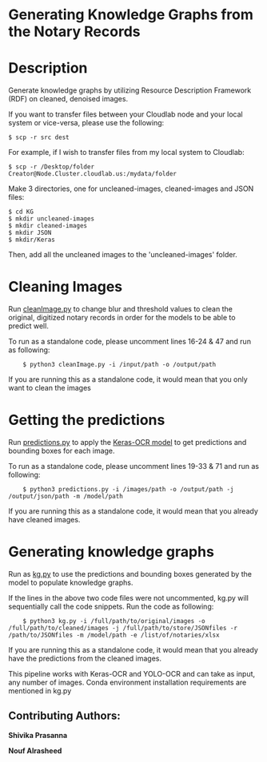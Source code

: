 # Generating Knowledge Graphs from the Notary Records

# Description

Generate knowledge graphs by utilizing Resource Description Framework (RDF) on cleaned, denoised images. 

If you want to transfer files between your Cloudlab node and your local system or vice-versa, please use the following:

    $ scp -r src dest

For example, if I wish to transfer files from my local system to Cloudlab:

    $ scp -r /Desktop/folder Creator@Node.Cluster.cloudlab.us:/mydata/folder

Make 3 directories, one for uncleaned-images, cleaned-images and JSON files:

    $ cd KG
    $ mkdir uncleaned-images
    $ mkdir cleaned-images
    $ mkdir JSON
    $ mkdir/Keras

Then, add all the uncleaned images to the 'uncleaned-images' folder.

# Cleaning Images

Run [cleanImage.py](/KG/Code/cleanImage.py) to change blur and threshold values to clean the original, digitized notary records in order for the models to be able to predict well.

To run as a standalone code, please uncomment lines 16-24 & 47 and run as following:

```
    $ python3 cleanImage.py -i /input/path -o /output/path
```

If you are running this as a standalone code, it would mean that you only want to clean the images

# Getting the predictions

Run [predictions.py](/KG/Code/predictions.py) to apply the [Keras-OCR model](/KG/Model/recognizer_custom.h5) to get predictions and bounding boxes for each image.

To run as a standalone code, please uncomment lines 19-33 & 71 and run as following:

```
    $ python3 predictions.py -i /images/path -o /output/path -j /output/json/path -m /model/path
```

If you are running this as a standalone code, it would mean that you already have cleaned images.

# Generating knowledge graphs

Run as [kg.py](/KG/Code/kg.py) to use the predictions and bounding boxes generated by the model to populate knowledge graphs.

If the lines in the above two code files were not uncommented, kg.py will sequentially call the code snippets. Run the code as following:

```
    $ python3 kg.py -i /full/path/to/original/images -o /full/path/to/cleaned/images -j /full/path/to/store/JSONfiles -r /path/to/JSONfiles -m /model/path -e /list/of/notaries/xlsx
```

If you are running this as a standalone code, it would mean that you already have the predictions from the cleaned images.

This pipeline works with Keras-OCR and YOLO-OCR and can take as input, any number of images. Conda environment installation requirements are mentioned in kg.py

## Contributing Authors:

**Shivika Prasanna** 

**Nouf Alrasheed**